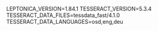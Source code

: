 LEPTONICA_VERSION=1.84.1
TESSERACT_VERSION=5.3.4
TESSERACT_DATA_FILES=tessdata_fast/4.1.0
TESSERACT_DATA_LANGUAGES=osd,eng,deu
